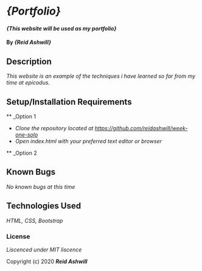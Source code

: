 # _{Portfolio}_

#### _{This website will be used as my portfolio}_

#### By _**{Reid Ashwill}**_

## Description

_This website is an example of the techniques i have learned so far from my time at epicodus._

## Setup/Installation Requirements

** _Option 1
* _Clone the repository located at https://github.com/reidashwill/week-one-solo_
* _Open index.html with your preferred text editor or browser_

** _Option 2

## Known Bugs

_No known bugs at this time_


## Technologies Used

_HTML, CSS, Bootstrap_

### License

*Liscenced under MIT liscence*

Copyright (c) 2020 **_Reid Ashwill_**